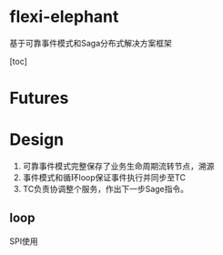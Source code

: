 # flexi-elephant

基于可靠事件模式和Saga分布式解决方案框架

[toc]

# Futures


# Design

1. 可靠事件模式完整保存了业务生命周期流转节点，溯源
2. 事件模式和循环loop保证事件执行并同步至TC
3. TC负责协调整个服务，作出下一步Sage指令。


## loop
SPI使用